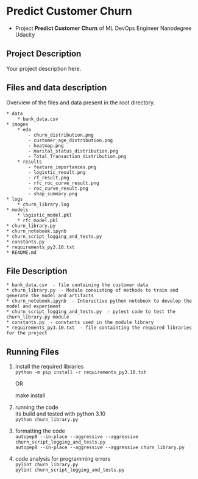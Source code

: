 # Predict Customer Churn

- Project **Predict Customer Churn** of ML DevOps Engineer Nanodegree Udacity

## Project Description
Your project description here.

## Files and data description
Overview of the files and data present in the root directory.   

    * data  
        * bank_data.csv
    * images  
        * eda  
            - churn_distribution.png  
            - customer_age_distribution.png  
            - heatmap.png  
            - marital_status_distribution.png  
            - Total_Transaction_distribution.png  
        * results  
            - feature_importances.png  
            - logistic_result.png  
            - rf_result.png  
            - rfc_roc_curve_result.png  
            - roc_curve_result.png  
            - shap_summary.png  
    * logs  
        * churn_library.log
    * models  
        * logistic_model.pkl
        * rfc_model.pkl
    * churn_library.py  
    * churn_notebook.ipynb  
    * churn_script_logging_and_tests.py  
    * constants.py  
    * requirements_py3.10.txt  
    * README.md  

## File Description
    * bank_data.csv  - file containing the customer data
    * churn_library.py  - Module consisting of methods to train and generate the model and artifacts
    * churn_notebook.ipynb  - Interactive python notebook to develop the model and experiment
    * churn_script_logging_and_tests.py  - pytest code to test the churn_library.py module
    * constants.py  - constants used in the module library
    * requirements_py3.10.txt  - file containting the required libraries for the project



## Running Files

1. install the required libraries  
    `python -m pip install -r requirements_py3.10.txt`

   OR

   make install
 
3. running the code  
    its build and tested with python 3.10  
    `python churn_library.py`

4. formatting the code  
    `autopep8 --in-place --aggressive --aggressive churn_script_logging_and_tests.py`  
    `autopep8 --in-place --aggressive --aggressive churn_library.py`  

5. code analysis for programming errors  
    `pylint churn_library.py`  
    `pylint churn_script_logging_and_tests.py`  
